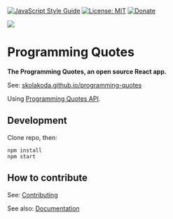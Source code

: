 [![JavaScript Style Guide](https://img.shields.io/badge/code_style-standard-brightgreen.svg)](https://standardjs.com)
[![License: MIT](https://img.shields.io/badge/License-MIT-yellow.svg)](https://github.com/skolakoda/programming-quotes/blob/master/LICENSE)
[![Donate](https://img.shields.io/badge/Donate-PayPal-green.svg)](https://paypal.me/skolakoda)

[![](screen.png)](https://skolakoda.github.io/programming-quotes/#/)

# Programming Quotes

**The Programming Quotes, an open source React app.**

See: [skolakoda.github.io/programming-quotes](https://skolakoda.github.io/programming-quotes/)

Using [Programming Quotes API](https://github.com/skolakoda/programming-quotes-api).

## Development

Clone repo, then:

```
npm install
npm start

```

## How to contribute

See: [Contributing](CONTRIBUTING.md)

See also: [Documentation](https://github.com/skolakoda/programming-quotes/wiki)
